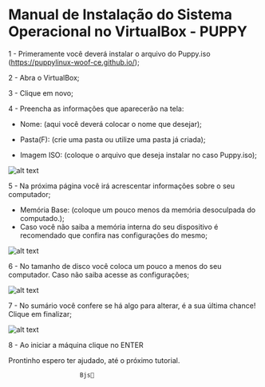 # Manual de Instalação do Sistema Operacional no VirtualBox - PUPPY 

1 - Primeramente você deverá instalar o arquivo do Puppy.iso (https://puppylinux-woof-ce.github.io/);

2 - Abra o VirtualBox;

3 - Clique em novo;

4 - Preencha as informações que aparecerão na tela:

 - Nome: (aqui você deverá colocar o nome que desejar);

  - Pasta(F): (crie uma pasta ou utilize uma pasta já criada);

  - Imagem ISO: (coloque o arquivo que deseja instalar no caso Puppy.iso); 

![alt text](image-1.png)



5 - Na próxima página você irá acrescentar informações sobre o seu computador;

  - Memória Base: (coloque um pouco menos da memória desoculpada do computado.); 
  - Caso você não saiba a memória interna do seu dispositivo é recomendado que confira nas configurações do mesmo;

![alt text](image-2.png)


6 - No tamanho de disco você coloca um pouco a menos do seu computador. Caso não saiba acesse as configurações;

![alt text](image-3.png)

7 - No sumário você confere se há algo para alterar, é a sua última chance! 
Clique em finalizar;

![alt text](image-4.png)


8 - Ao iniciar a máquina clique no ENTER



Prontinho espero ter ajudado, até o próximo tutorial.
                        
                        Bjs💋

     
                    